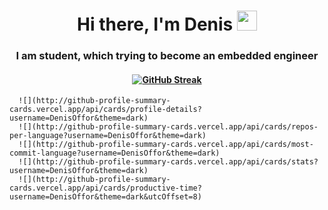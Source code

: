 <h1 align="center">Hi there, I'm Denis</a> 
<img src="https://github.com/blackcater/blackcater/raw/main/images/Hi.gif" height="32"/></h1>
<h3 align="center">I am student, which trying to become an embedded engineer</h3>

<h4 align="center"><a align="center" href="https://git.io/streak-stats"><img src="http://github-readme-streak-stats.herokuapp.com?user=DenisOffor&theme=dark" alt="GitHub Streak" /></a></h4>

      ![](http://github-profile-summary-cards.vercel.app/api/cards/profile-details?username=DenisOffor&theme=dark)
      ![](http://github-profile-summary-cards.vercel.app/api/cards/repos-per-language?username=DenisOffor&theme=dark)
      ![](http://github-profile-summary-cards.vercel.app/api/cards/most-commit-language?username=DenisOffor&theme=dark)
      ![](http://github-profile-summary-cards.vercel.app/api/cards/stats?username=DenisOffor&theme=dark)
      ![](http://github-profile-summary-cards.vercel.app/api/cards/productive-time?username=DenisOffor&theme=dark&utcOffset=8)

<!--
**DenisOffor/DenisOffor** is a ✨ _special_ ✨ repository because its `README.md` (this file) appears on your GitHub profile.

Here are some ideas to get you started:

- 🔭 I’m currently working on ...
- 🌱 I’m currently learning ...
- 👯 I’m looking to collaborate on ...
- 🤔 I’m looking for help with ...
- 💬 Ask me about ...
- 📫 How to reach me: ...
- 😄 Pronouns: ...
- ⚡ Fun fact: ...
-->
